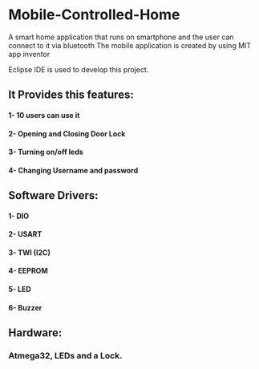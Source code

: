 # Mobile-Controlled-Home
A smart home application that runs on smartphone and the user can connect to it via bluetooth
The mobile application is created by using MIT app inventor

Eclipse IDE is used to develop this project.

## It Provides this features:
#### 1- 10 users can use it
#### 2- Opening and Closing Door Lock
#### 3- Turning on/off leds
#### 4- Changing Username and password

## Software Drivers:
#### 1- DIO
#### 2- USART
#### 3- TWI (I2C)
#### 4- EEPROM
#### 5- LED
#### 6- Buzzer


## Hardware:
### Atmega32, LEDs and a Lock.
